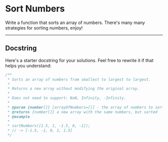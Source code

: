 # Sort Numbers

Write a function that sorts an array of numbers. There's many many strategies for sorting numbers, enjoy!

---

## Docstring

Here's a starter docstring for your solutions. Feel free to rewrite it if that helps you understand:

```js
/**
 * Sorts an array of numbers from smallest to largest to largest.
 *
 * Returns a new array without modifying the original array.
 *
 * Does not need to support: NaN, Infinity, -Infinity.
 *
 * @param {number[]} [arrayOfNumbers=[]] - the array of numbers to sort
 * @returns {number[]} a new array with the same numbers, but sorted
 * @example
 *
 * sortNumbers([1.5, 1, -1.5, 0, -1]);
 * // -> [-1.5, -1, 0, 1, 1.5]
 */
```
